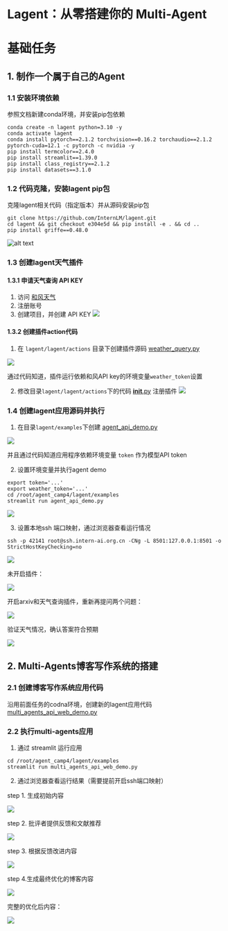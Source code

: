 # Lagent：从零搭建你的 Multi-Agent

# 基础任务

## 1. 制作一个属于自己的Agent

### 1.1 安装环境依赖

参照文档新建conda环境，并安装pip包依赖
```shell
conda create -n lagent python=3.10 -y
conda activate lagent
conda install pytorch==2.1.2 torchvision==0.16.2 torchaudio==2.1.2 pytorch-cuda=12.1 -c pytorch -c nvidia -y
pip install termcolor==2.4.0
pip install streamlit==1.39.0
pip install class_registry==2.1.2
pip install datasets==3.1.0
```

### 1.2 代码克隆，安装lagent pip包

克隆lagent相关代码（指定版本）并从源码安装pip包

```
git clone https://github.com/InternLM/lagent.git
cd lagent && git checkout e304e5d && pip install -e . && cd ..
pip install griffe==0.48.0
```

![alt text](imgs/agent-git.png)

### 1.3 创建lagent天气插件

#### 1.3.1 申请天气查询 API KEY

1. 访问 [和风天气](https://console.qweather.com/)
2. 注册账号
3. 创建项目，并创建 API KEY
![](imgs/hefeng_apikey.png)

#### 1.3.2 创建插件action代码 

1. 在 `lagent/lagent/actions` 目录下创建插件源码 [weather_query.py](actions/weather_query.py)

![](imgs/weather-action-code.png)

通过代码知道，插件运行依赖和风API key的环境变量`weather_token`设置

2. 修改目录`lagent/lagent/actions`下的代码 [__init__.py](actions/__init__.py) 注册插件
![](imgs/actions-register.png)

### 1.4 创建lagent应用源码并执行

1. 在目录`lagent/examples`下创建 [agent_api_demo.py](examples/agent_api_demo.py)

![](imgs/agent-demo-py.png)

并且通过代码知道应用程序依赖环境变量 `token` 作为模型API token

2. 设置环境变量并执行agent demo

```
export token='...'
export weather_token='...'
cd /root/agent_camp4/lagent/examples
streamlit run agent_api_demo.py
```

![](imgs/agent-demo-run.png)

3. 设置本地ssh 端口映射，通过浏览器查看运行情况

```shell
ssh -p 42141 root@ssh.intern-ai.org.cn -CNg -L 8501:127.0.0.1:8501 -o StrictHostKeyChecking=no
```
![](imgs/ssh-port-mapping.png)

未开启插件：

![](imgs/agent-noplugin.png)

开启arxiv和天气查询插件，重新再提问两个问题：

![](imgs/agent-plugin.png)

验证天气情况，确认答案符合预期

![](imgs/weather-chengdu.png)

## 2. Multi-Agents博客写作系统的搭建

### 2.1 创建博客写作系统应用代码

沿用前面任务的codna环境，创建新的lagent应用代码 [multi_agents_api_web_demo.py](examples/multi_agents_api_web_demo.py)

### 2.2 执行multi-agents应用

1. 通过 streamlit 运行应用

```shell
cd /root/agent_camp4/lagent/examples
streamlit run multi_agents_api_web_demo.py
```

2. 通过浏览器查看运行结果（需要提前开启ssh端口映射）

step 1. 生成初始内容

![](imgs/blog-step-1.png)

step 2. 批评者提供反馈和文献推荐

![](imgs/blog-step-2.png)

step 3. 根据反馈改进内容

![](imgs/blog-step-3.png)

step 4.生成最终优化的博客内容

![](imgs/blog-step-4.png)

完整的优化后内容：

![](imgs/blog-complete.png)